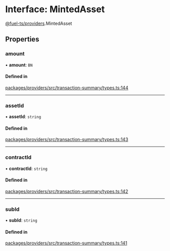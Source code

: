 # Interface: MintedAsset

[@fuel-ts/providers](/api/Providers/index.md).MintedAsset

## Properties

### amount

• **amount**: `BN`

#### Defined in

[packages/providers/src/transaction-summary/types.ts:144](https://github.com/FuelLabs/fuels-ts/blob/39f48277/packages/providers/src/transaction-summary/types.ts#L144)

___

### assetId

• **assetId**: `string`

#### Defined in

[packages/providers/src/transaction-summary/types.ts:143](https://github.com/FuelLabs/fuels-ts/blob/39f48277/packages/providers/src/transaction-summary/types.ts#L143)

___

### contractId

• **contractId**: `string`

#### Defined in

[packages/providers/src/transaction-summary/types.ts:142](https://github.com/FuelLabs/fuels-ts/blob/39f48277/packages/providers/src/transaction-summary/types.ts#L142)

___

### subId

• **subId**: `string`

#### Defined in

[packages/providers/src/transaction-summary/types.ts:141](https://github.com/FuelLabs/fuels-ts/blob/39f48277/packages/providers/src/transaction-summary/types.ts#L141)
